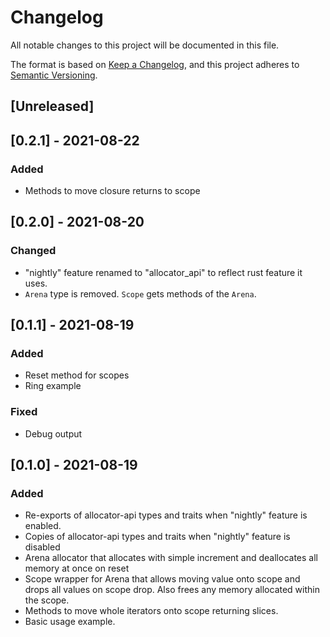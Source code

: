 # Changelog
All notable changes to this project will be documented in this file.

The format is based on [Keep a Changelog](https://keepachangelog.com/en/1.0.0/),
and this project adheres to [Semantic Versioning](https://semver.org/spec/v2.0.0.html).

## [Unreleased]

## [0.2.1] - 2021-08-22

### Added
- Methods to move closure returns to scope

## [0.2.0] - 2021-08-20

### Changed
- "nightly" feature renamed to "allocator_api" to reflect rust feature it uses.
- `Arena` type is removed. `Scope` gets methods of the `Arena`.

## [0.1.1] - 2021-08-19

### Added
- Reset method for scopes
- Ring example

### Fixed
- Debug output

## [0.1.0] - 2021-08-19
### Added
- Re-exports of allocator-api types and traits when "nightly" feature is enabled.
- Copies of allocator-api types and traits when "nightly" feature is disabled
- Arena allocator that allocates with simple increment and deallocates all memory at once on reset
- Scope wrapper for Arena that allows moving value onto scope and drops all values on scope drop. Also frees any memory allocated within the scope.
- Methods to move whole iterators onto scope returning slices.
- Basic usage example.